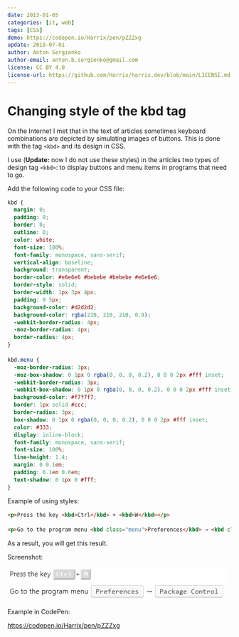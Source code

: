 ```yaml
---
date: 2013-01-05
categories: [it, web]
tags: [CSS]
demo: https://codepen.io/Harrix/pen/pZZZxg
update: 2018-07-01
author: Anton Sergienko
author-email: anton.b.sergienko@gmail.com
license: CC BY 4.0
license-url: https://github.com/Harrix/harrix.dev/blob/main/LICENSE.md
---
```


# Changing style of the kbd tag

On the Internet I met that in the text of articles sometimes keyboard combinations are depicted by simulating images of buttons. This is done with the tag `<kbd>` and its design in CSS.

I use (**Update:** now I do not use these styles) in the articles two types of design tag `<kbd>`: to display buttons and menu items in programs that need to go.

Add the following code to your CSS file:

```css
kbd {
  margin: 0;
  padding: 0;
  border: 0;
  outline: 0;
  color: white;
  font-size: 100%;
  font-family: monospace, sans-serif;
  vertical-align: baseline;
  background: transparent;
  border-color: #e6e6e6 #bebebe #bebebe #e6e6e6;
  border-style: solid;
  border-width: 1px 3px 4px;
  padding: 0 5px;
  background-color: #d2d2d2;
  background-color: rgba(210, 210, 210, 0.9);
  -webkit-border-radius: 4px;
  -moz-border-radius: 4px;
  border-radius: 4px;
}

kbd.menu {
  -moz-border-radius: 3px;
  -moz-box-shadow: 0 1px 0 rgba(0, 0, 0, 0.2), 0 0 0 2px #fff inset;
  -webkit-border-radius: 3px;
  -webkit-box-shadow: 0 1px 0 rgba(0, 0, 0, 0.2), 0 0 0 2px #fff inset;
  background-color: #f7f7f7;
  border: 1px solid #ccc;
  border-radius: 3px;
  box-shadow: 0 1px 0 rgba(0, 0, 0, 0.2), 0 0 0 2px #fff inset;
  color: #333;
  display: inline-block;
  font-family: monospace, sans-serif;
  font-size: 100%;
  line-height: 1.4;
  margin: 0 0.1em;
  padding: 0.1em 0.6em;
  text-shadow: 0 1px 0 #fff;
}
```

Example of using styles:

```html
<p>Press the key <kbd>Ctrl</kbd> + <kbd>W</kbd></p>

<p>Go to the program menu <kbd class="menu">Preferences</kbd> → <kbd class="menu">Package Control</kbd></p>
```

As a result, you will get this result.

Screenshot:

![The result of applying the styles](img/kbd-style.en.png)

Example in CodePen:

<https://codepen.io/Harrix/pen/pZZZxg>
